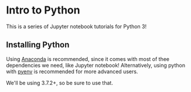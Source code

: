 # Intro to Python

This is a series of Jupyter notebook tutorials for Python 3!

## Installing Python

Using [Anaconda](https://www.anaconda.com/distribution/#download-section) is recommended, since it comes with most of thee dependencies we need, like Jupyter notebook! Alternatively, using python with [pyenv](https://github.com/pyenv/pyenv) is recommended for more advanced users.

We'll be using 3.7.2+, so be sure to use that.
